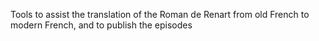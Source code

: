 Tools to assist the translation of the Roman de Renart from old French to modern French, and to publish the episodes